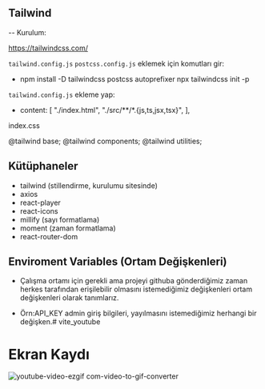 ## Tailwind

-- Kurulum:

https://tailwindcss.com/

`tailwind.config.js` `postcss.config.js` eklemek için komutları gir:


- npm install -D tailwindcss postcss autoprefixer
npx tailwindcss init -p

`tailwind.config.js` ekleme yap:

 - content: [
    "./index.html",
    "./src/**/*.{js,ts,jsx,tsx}",
  ],

  index.css

@tailwind base;
@tailwind components;
@tailwind utilities;

## Kütüphaneler

- tailwind (stillendirme, kurulumu sitesinde)
- axios
- react-player
- react-icons
- millify (sayı formatlama)
- moment (zaman formatlama)
- react-router-dom


## Enviroment Variables (Ortam Değişkenleri)

- Çalışma ortamı için gerekli ama projeyi githuba gönderdiğimiz zaman herkes tarafından erişilebilir olmasını istemediğimiz değişkenleri ortam değişkenleri olarak tanımlarız.

- Örn:API_KEY admin giriş bilgileri, yayılmasını istemediğimiz herhangi bir değişken.# vite_youtube

# Ekran Kaydı
![youtube-video-ezgif com-video-to-gif-converter](https://github.com/user-attachments/assets/44da65be-7675-4c14-ac6d-b67aa3f8b4f8)


